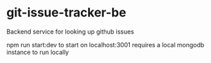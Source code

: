 # git-issue-tracker-be
Backend service for looking up github issues

npm run start:dev to start on localhost:3001
requires a local mongodb instance to run locally 